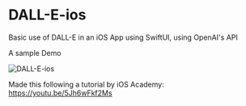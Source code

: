 # DALL-E-ios
Basic use of DALL-E in an iOS App using SwiftUI, using OpenAI's API

A sample Demo

![DALL-E-ios](https://user-images.githubusercontent.com/31164566/209471802-78602431-a113-4f04-8b28-aee44f1d8647.gif)

Made this following a tutorial by iOS Academy: https://youtu.be/5Jh6wFkf2Ms
